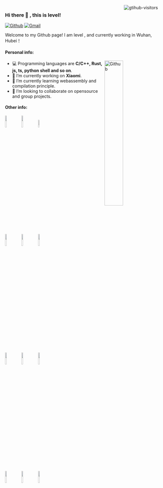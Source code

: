 <a href="https://github.com/LevelCA/computer-vision-in-action">
    <img align="right" src="https://komarev.com/ghpvc/?username=LevelCA&label=Visitors&color=red&style=flat&logo=github" alt="gtihub-visitors" />
</a>

### Hi there 👋 , this is level!

[![Github](https://img.shields.io/badge/-Github-000?style=flat&logo=Github&logoColor=white)](https://github.com/LevelCA)
[![Gmail](https://img.shields.io/badge/-Gmail-c14438?style=flat&logo=Gmail&logoColor=white)](mailto:levelcodezly@gmail.com)

Welcome to my Github page! I am level , and currently working in Wuhan, Hubei！

#### Personal info:
<!-- Any image aligned to the right. Beware the width -->
<img width="35%" align="right" alt="Github" src="https://raw.githubusercontent.com/onimur/.github/master/.resources/git-header.svg" />

- 💻 Programming languages are **C/C++, Rust, js, ts, python shell and so on**.
- 🔭 I’m currently working on **Xiaomi**.
- 🌱 I’m currently learning webassembly and compilation principle.
- 👯 I’m looking to collaborate on opensource and group projects.

#### Other info:
<p>
<!-- 	<img width="50%" align="right" src="https://github-readme-stats.vercel.app/api?username=LevelCA&show_icons=true&hide_border=true" /> -->

<code><img width="10%" src="https://www.vectorlogo.zone/logos/webassembly/webassembly-ar21.svg"></code>
<code><img width="10%" src="https://www.vectorlogo.zone/logos/rust-lang/rust-lang-ar21.svg"></code>
<code><img width="8%" src="https://www.vectorlogo.zone/logos/typescriptlang/typescriptlang-ar21.svg"></code>
<br />
<code><img width="10%" src="https://www.vectorlogo.zone/logos/visualstudio_code/visualstudio_code-ar21.svg"></code>
<code><img width="10%" src="https://www.vectorlogo.zone/logos/cmake/cmake-ar21.svg"></code>
<code><img width="10%" src="https://www.vectorlogo.zone/logos/golang/golang-ar21.svg"></code>
<br />
<code><img width="10%" src="https://www.vectorlogo.zone/logos/google/google-ar21.svg"></code>
<code><img width="10%" src="https://www.vectorlogo.zone/logos/apache/apache-ar21.svg"></code>
<code><img width="10%" src="https://www.vectorlogo.zone/logos/git-scm/git-scm-ar21.svg"></code>
<br />
<code><img width="10%" src="https://www.vectorlogo.zone/logos/apple/apple-ar21.svg"></code>
<code><img width="10%" src="https://www.vectorlogo.zone/logos/tesla/tesla-ar21.svg"></code>
<code><img width="10%" src="https://www.vectorlogo.zone/logos/opensource/opensource-ar21.svg"></code>
</p>
